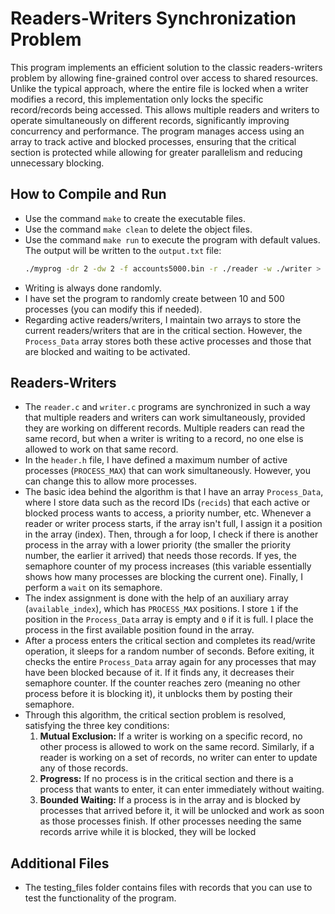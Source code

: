 # Readers-Writers Synchronization Problem

This program implements an efficient solution to the classic readers-writers problem by allowing fine-grained control over access to shared resources. Unlike the typical approach, where the entire file is locked when a writer modifies a record, this implementation only locks the specific record/records being accessed. This allows multiple readers and writers to operate simultaneously on different records, significantly improving concurrency and performance. The program manages access using an array to track active and blocked processes, ensuring that the critical section is protected while allowing for greater parallelism and reducing unnecessary blocking.

## How to Compile and Run

- Use the command `make` to create the executable files.
- Use the command `make clean` to delete the object files.
- Use the command `make run` to execute the program with default values. The output will be written to the `output.txt` file:
  ```bash
  ./myprog -dr 2 -dw 2 -f accounts5000.bin -r ./reader -w ./writer > output.txt
  ```
- Writing is always done randomly.
- I have set the program to randomly create between 10 and 500 processes (you can modify this if needed).
- Regarding active readers/writers, I maintain two arrays to store the current readers/writers that are in the critical section. However, the `Process_Data` array stores both these active processes and those that are blocked and waiting to be activated.

## Readers-Writers

- The `reader.c` and `writer.c` programs are synchronized in such a way that multiple readers and writers can work simultaneously, provided they are working on different records. Multiple readers can read the same record, but when a writer is writing to a record, no one else is allowed to work on that same record.
- In the `header.h` file, I have defined a maximum number of active processes (`PROCESS_MAX`) that can work simultaneously. However, you can change this to allow more processes.
- The basic idea behind the algorithm is that I have an array `Process_Data`, where I store data such as the record IDs (`recids`) that each active or blocked process wants to access, a priority number, etc. Whenever a reader or writer process starts, if the array isn't full, I assign it a position in the array (index). Then, through a for loop, I check if there is another process in the array with a lower priority (the smaller the priority number, the earlier it arrived) that needs those records. If yes, the semaphore counter of my process increases (this variable essentially shows how many processes are blocking the current one). Finally, I perform a `wait` on its semaphore.
- The index assignment is done with the help of an auxiliary array (`available_index`), which has `PROCESS_MAX` positions. I store `1` if the position in the `Process_Data` array is empty and `0` if it is full. I place the process in the first available position found in the array.
- After a process enters the critical section and completes its read/write operation, it sleeps for a random number of seconds. Before exiting, it checks the entire `Process_Data` array again for any processes that may have been blocked because of it. If it finds any, it decreases their semaphore counter. If the counter reaches zero (meaning no other process before it is blocking it), it unblocks them by posting their semaphore.
- Through this algorithm, the critical section problem is resolved, satisfying the three key conditions:
  1. **Mutual Exclusion:** If a writer is working on a specific record, no other process is allowed to work on the same record. Similarly, if a reader is working on a set of records, no writer can enter to update any of those records.
  2. **Progress:** If no process is in the critical section and there is a process that wants to enter, it can enter immediately without waiting.
  3. **Bounded Waiting:** If a process is in the array and is blocked by processes that arrived before it, it will be unlocked and work as soon as those processes finish. If other processes needing the same records arrive while it is blocked, they will be locked

## Additional Files

- The testing_files folder contains files with records that you can use to test the functionality of the program.
